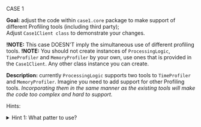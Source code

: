 CASE 1

**Goal:** adjust the code within `case1.core` package to make support of different Profiling tools (including third party);<br>
Adjust `Case1Client class` to demonstrate your changes.

**!NOTE:** This case DOESN'T imply the simultaneous use of different profiling tools.
**!NOTE:** You should not create instances of `ProcessingLogic`, `TimeProfiler` and `MemoryProfiler` by your own, use ones that is provided in the `Case1Client`. Any other class instance you can create. 

**Description:** currently `ProcessingLogic` supports two tools to `TimeProfiler` and `MemoryProfiler`.
Imagine you need to add support for other Profiling tools. 
_Incorporating them in the same manner as the existing tools will make the code too complex and hard to support._


Hints:
<details> 
  <summary>Hint 1: What patter to use? </summary>
   - Use Adapter pattern
</details>